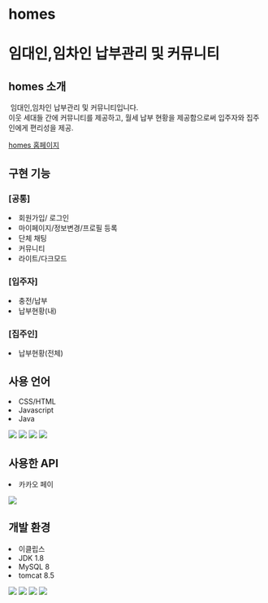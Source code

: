 # homes
<h1>임대인,임차인 납부관리 및 커뮤니티</h1>

<h2>homes 소개</h2>
<p>&nbsp;임대인,임차인 납부관리 및 커뮤니티입니다.<br>
이웃 세대들 간에 커뮤니티를 제공하고, 월세 납부 현황을 제공함으로써 입주자와 집주인에게 편리성을 제공.<br></p>
<a href="http://dbswn2414.cafe24.com/main/index.do">homes 홈페이지</a>

<h2>구현 기능</h2>
<h3>[공통]</h3>
<li>회원가입/ 로그인</li>
<li>마이페이지/정보변경/프로필 등록</li>
<li>단체 채팅</li>
<li>커뮤니티</li>
<li>라이트/다크모드</li>

<h3>[입주자]</h3>
<li>충전/납부</li>
<li>납부현황(내)</li>

<h3>[집주인]</h3>
<li>납부현황(전체)</li>




<h2>사용 언어</h2>
<li>CSS/HTML</li>
<li>Javascript</li>
<li>Java</li>
<p>
  <img src="https://img.shields.io/badge/CSS3-yellow?style=flat&logo=CSS3&logoColor=white"/>
  <img src="https://img.shields.io/badge/HTML5-green?style=flat&logo=HTML5&logoColor=white"/>
  <img src="https://img.shields.io/badge/JavaScript-F05138?style=flat&logo=JavaScript&logoColor=white"/>
  <img src="https://img.shields.io/badge/Java-blue?style=flat&logo=Java&logoColor=white"/>
</p>

<h2>사용한 API</h2>
<li>카카오 페이</li>
<p>
  <img src="https://img.shields.io/badge/KakaoPay-blue?style=flat&logo=Kakao&logoColor=white"/>
</p>

<h2>개발 환경</h2>
<li>이클립스</li>
<li>JDK 1.8</li>
<li>MySQL 8</li>
<li>tomcat 8.5</li>
<p>
  <img src="https://img.shields.io/badge/eclipse-blue?style=flat&logo=Eclipse&logoColor=white"/>
  <img src="https://img.shields.io/badge/JDK-red?style=flat&logo=JDK&logoColor=white"/>
  <img src="https://img.shields.io/badge/MySQL-blue?style=flat&logo=MySQL&logoColor=white"/>
  <img src="https://img.shields.io/badge/Tomcat-green?style=flat&logo=Tomcat&logoColor=white"/>
</p>

